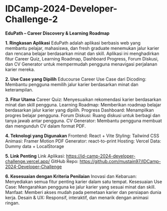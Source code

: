 # IDCamp-2024-Developer-Challenge-2

**EduPath – Career Discovery & Learning Roadmap**

**1. Ringkasan Aplikasi**
EduPath adalah aplikasi berbasis web yang membantu pelajar, mahasiswa, dan fresh graduate menemukan jalur karier dan rencana belajar berdasarkan minat dan skill. Aplikasi ini menghadirkan fitur Career Quiz, Learning Roadmap, Dashboard Progress, Forum Diskusi, dan CV Generator untuk mempermudah pengguna menavigasi perjalanan karier mereka.

**2. Use Case yang Dipilih**
Educourse Career
Use Case dari Dicoding: Membantu pengguna memilih jalur karier berdasarkan minat dan keterampilan.

**3. Fitur Utama**
Career Quiz: Menyesuaikan rekomendasi karier berdasarkan minat dan skill pengguna.
Learning Roadmap: Memberikan roadmap belajar berdasarkan jalur karier yang dipilih.
Progress Dashboard: Menampilkan progres belajar pengguna.
Forum Diskusi: Ruang diskusi untuk berbagi dan tanya jawab antar pengguna.
CV Generator: Membantu pengguna membuat dan mengunduh CV dalam format PDF.

**4. Teknologi yang Digunakan**
Frontend: React + Vite
Styling: Tailwind CSS
Animasi: Framer Motion
PDF Generator: react-to-print
Hosting: Vercel
Data: Dummy data + LocalStorage

**5. Link Penting**
Link Aplikasi: https://id-camp-2024-developer-challenge.vercel.app/
GitHub Repo: https://github.com/mustain97/IDCamp-2024-Developer-Challenge

**6. Kesesuaian dengan Kriteria Penilaian**
Inovasi dan Kebaruan: Menyediakan semua fitur penting karier dalam satu tempat.
Kesesuaian Use Case: Mengarahkan pengguna ke jalur karier yang sesuai minat dan skill.
Manfaat: Memberi akses mudah pada pemetaan karier dan persiapan dunia kerja.
Desain & UX: Responsif, interaktif, dan menarik dengan animasi ringan.
